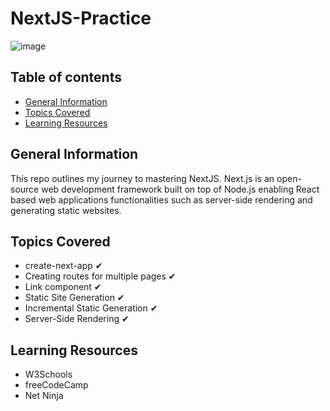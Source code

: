 # NextJS-Practice

![image](https://user-images.githubusercontent.com/55777067/168449057-0c777707-8d69-4104-bbae-7d91db356476.png)

## Table of contents
* [General Information](#general-info)
* [Topics Covered](#topics-covered)
* [Learning Resources](#resources)


## General Information
This repo outlines my journey to mastering NextJS. Next.js is an open-source web development framework built on top of Node.js enabling React based 
web applications functionalities such as server-side rendering and generating static websites.


## Topics Covered

- create-next-app ✔
- Creating routes for multiple pages ✔
- Link component ✔
- Static Site Generation ✔
- Incremental Static Generation ✔
- Server-Side Rendering ✔


## Learning Resources

- W3Schools
- freeCodeCamp
- Net Ninja 
